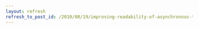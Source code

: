 ```yaml
---
layout: refresh
refresh_to_post_id: /2010/08/19/improving-readability-of-asynchronous-tests-in-flexunit4-using-hamcrest-matchers
---
```

